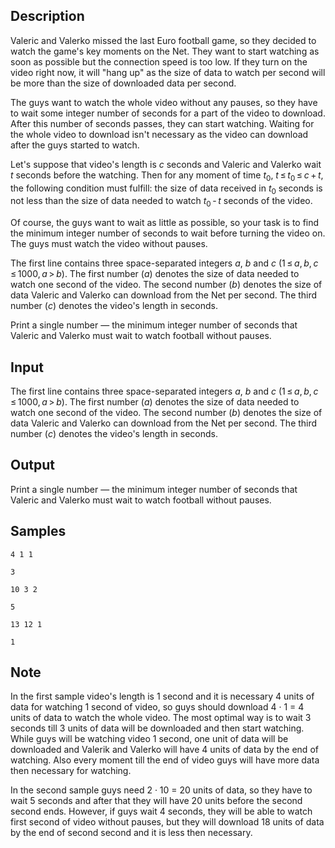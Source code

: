 ## Description

<div><p>Valeric and Valerko missed the last Euro football game, so they decided to watch the game's key moments on the Net. They want to start watching as soon as possible but the connection speed is too low. If they turn on the video right now, it will "hang up" as the size of data to watch per second will be more than the size of downloaded data per second.</p><p>The guys want to watch the whole video without any pauses, so they have to wait some <span class="tex-font-style-bf">integer</span> number of seconds for a part of the video to download. After this number of seconds passes, they can start watching. Waiting for the whole video to download isn't necessary as the video can download after the guys started to watch.</p><p>Let's suppose that video's length is <span class="tex-span"><i>c</i></span> seconds and Valeric and Valerko wait <span class="tex-span"><i>t</i></span> seconds before the watching. Then for any moment of time <span class="tex-span"><i>t</i><sub class="lower-index">0</sub></span>, <span class="tex-span"><i>t</i> ≤ <i>t</i><sub class="lower-index">0</sub> ≤ <i>c</i> + <i>t</i></span>, the following condition must fulfill: the size of data received in <span class="tex-span"><i>t</i><sub class="lower-index">0</sub></span> seconds is not less than the size of data needed to watch <span class="tex-span"><i>t</i><sub class="lower-index">0</sub> - <i>t</i></span> seconds of the video.</p><p>Of course, the guys want to wait as little as possible, so your task is to find the minimum integer number of seconds to wait before turning the video on. The guys must watch the video without pauses.</p></div><div class="input-specification"><p>The first line contains three space-separated integers <span class="tex-span"><i>a</i></span>, <span class="tex-span"><i>b</i></span> and <span class="tex-span"><i>c</i></span> <span class="tex-span">(1 ≤ <i>a</i>, <i>b</i>, <i>c</i> ≤ 1000, <i>a</i> &gt; <i>b</i>)</span>. The first number (<span class="tex-span"><i>a</i></span>) denotes the size of data needed to watch one second of the video. The second number (<span class="tex-span"><i>b</i></span>) denotes the size of data Valeric and Valerko can download from the Net per second. The third number (<span class="tex-span"><i>c</i></span>) denotes the video's length in seconds.</p></div><div class="output-specification"><p>Print a single number — the minimum integer number of seconds that Valeric and Valerko must wait to watch football without pauses.</p></div>


## Input

<p>The first line contains three space-separated integers <span class="tex-span"><i>a</i></span>, <span class="tex-span"><i>b</i></span> and <span class="tex-span"><i>c</i></span> <span class="tex-span">(1 ≤ <i>a</i>, <i>b</i>, <i>c</i> ≤ 1000, <i>a</i> &gt; <i>b</i>)</span>. The first number (<span class="tex-span"><i>a</i></span>) denotes the size of data needed to watch one second of the video. The second number (<span class="tex-span"><i>b</i></span>) denotes the size of data Valeric and Valerko can download from the Net per second. The third number (<span class="tex-span"><i>c</i></span>) denotes the video's length in seconds.</p>


## Output

<p>Print a single number — the minimum integer number of seconds that Valeric and Valerko must wait to watch football without pauses.</p>


## Samples

```input1
4 1 1

```

```output1
3

```






```input2
10 3 2

```

```output2
5

```






```input3
13 12 1

```

```output3
1

```




## Note

<p>In the first sample video's length is 1 second and it is necessary 4 units of data for watching 1 second of video, so guys should download 4 <span class="tex-span">·</span> 1 = 4 units of data to watch the whole video. The most optimal way is to wait 3 seconds till 3 units of data will be downloaded and then start watching. While guys will be watching video 1 second, one unit of data will be downloaded and Valerik and Valerko will have 4 units of data by the end of watching. Also every moment till the end of video guys will have more data then necessary for watching.</p><p>In the second sample guys need 2 <span class="tex-span">·</span> 10 = 20 units of data, so they have to wait 5 seconds and after that they will have 20 units before the second second ends. However, if guys wait 4 seconds, they will be able to watch first second of video without pauses, but they will download 18 units of data by the end of second second and it is less then necessary.</p>

